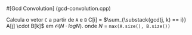 #[Gcd Convolution] (gcd-convolution.cpp)

Calcula o vetor `C` a partir de `A` e `B` C[i] = $\sum_{\substack{gcd(j, k) == i}} A[j] \cdot B[k]$ em $\mathcal{O}(N \cdot log N)$.
onde $N$ = `max(A.size(), B.size())`
